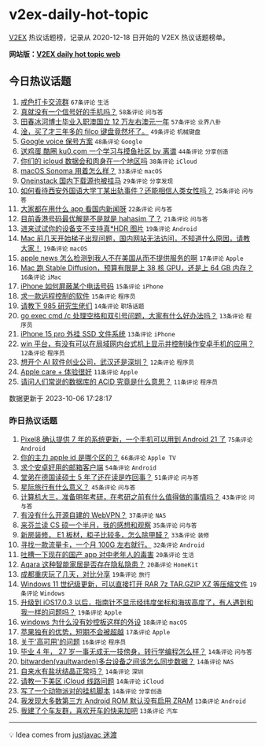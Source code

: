 # v2ex-daily-hot-topic

[V2EX](https://www.v2ex.com/) 热议话题榜，记录从 2020-12-18 日开始的 V2EX 热议话题榜单。

**网站版：[V2EX daily hot topic web](https://boojack.github.io/v2ex-daily-hot-topic-web/)**

## 今日热议话题

<!-- TODAY BEGIN -->

1. [戒色打卡交流群](https://www.v2ex.com/t/979221) `67条评论` `生活`
1. [真就没有一个信号好的手机吗？](https://www.v2ex.com/t/979199) `58条评论` `问与答`
1. [田春冰河博士毕业入职澳国立 12 万左右澳元一年](https://www.v2ex.com/t/979141) `57条评论` `业界八卦`
1. [淦，买了才三年多的 filco 键盘竟然坏了。](https://www.v2ex.com/t/979193) `49条评论` `机械键盘`
1. [Google voice 保号方案](https://www.v2ex.com/t/979173) `48条评论` `Google`
1. [送鸡蛋 酷圈 ku0.com 一个学习与摸鱼社区 by 离谱](https://www.v2ex.com/t/979164) `44条评论` `分享创造`
1. [你们的 icloud 数据会和肉身在一个地区吗](https://www.v2ex.com/t/979146) `38条评论` `iCloud`
1. [macOS Sonoma 用着怎么样？](https://www.v2ex.com/t/979167) `33条评论` `macOS`
1. [Oneinstack 国内下载源也被挂马](https://www.v2ex.com/t/979226) `29条评论` `分享发现`
1. [如何看待西安外国语大学丁某出轨事件？还能相信人类女性吗？](https://www.v2ex.com/t/979305) `25条评论` `问与答`
1. [大家都在用什么 app 看国内新闻呀](https://www.v2ex.com/t/979307) `22条评论` `问与答`
1. [目前香港号码最优解是不是就是 hahasim 了？](https://www.v2ex.com/t/979287) `21条评论` `问与答`
1. [进来试试你的设备支不支持真*HDR 图片](https://www.v2ex.com/t/979304) `19条评论` `Android`
1. [Mac 前几天开始梯子出现问题，国内网站无法访问，不知道什么原因，请教大家！](https://www.v2ex.com/t/979266) `19条评论` `macOS`
1. [apple news 怎么检测到我人不在美国从而不提供服务的啊](https://www.v2ex.com/t/979264) `17条评论` `Apple`
1. [Mac 跑 Stable Diffusion，预算有限是上 38 核 GPU，还是上 64 GB 内存？](https://www.v2ex.com/t/979171) `16条评论` `iMac`
1. [iPhone 如何屏蔽某个电话号码](https://www.v2ex.com/t/979189) `15条评论` `iPhone`
1. [求一款远程控制的软件](https://www.v2ex.com/t/979154) `15条评论` `程序员`
1. [请教下 985 研究生佬们](https://www.v2ex.com/t/979162) `14条评论` `职场话题`
1. [go exec cmd /c 处理空格和双引号问题，大家有什么好办法吗？](https://www.v2ex.com/t/979299) `13条评论` `程序员`
1. [iPhone 15 pro 外挂 SSD 文件系统](https://www.v2ex.com/t/979209) `13条评论` `iPhone`
1. [win 平台，有没有可以在局域网内台式机上显示并控制操作安卓手机的应用？](https://www.v2ex.com/t/979172) `12条评论` `程序员`
1. [想开个 AI 软件创业公司，武汉还是深圳？](https://www.v2ex.com/t/979157) `12条评论` `程序员`
1. [Apple care + 体验很好](https://www.v2ex.com/t/979195) `11条评论` `Apple`
1. [请问人们常说的数据库的 ACID 究竟是什么意思？](https://www.v2ex.com/t/979186) `11条评论` `程序员`

数据更新于 2023-10-06 17:28:17

<!-- TODAY END -->

### 昨日热议话题

<!-- YESTERDAY BEGIN -->

1. [Pixel8 确认提供 7 年的系统更新，一个手机可以用到 Android 21 了](https://www.v2ex.com/t/978971) `75条评论` `Android`
1. [你的主力 apple id 是哪个区的？](https://www.v2ex.com/t/979034) `66条评论` `Apple TV`
1. [求个安卓好用的邮箱客户端](https://www.v2ex.com/t/978976) `54条评论` `Android`
1. [堂弟在德国读硕士 5 年了还在读是咋回事？](https://www.v2ex.com/t/978984) `51条评论` `问与答`
1. [星际旅行有什么意义？](https://www.v2ex.com/t/979012) `45条评论` `问与答`
1. [计算机大三，准备明年考研，在考研之前有什么值得做的事情吗？](https://www.v2ex.com/t/978970) `43条评论` `问与答`
1. [有没有什么开源自建的 WebVPN？](https://www.v2ex.com/t/979011) `37条评论` `NAS`
1. [来芬兰读 CS 硕一个半月，我的感想和观察](https://www.v2ex.com/t/979019) `35条评论` `问与答`
1. [新房装修， E1 板材，柜子比较多，怎么除甲醛？](https://www.v2ex.com/t/978980) `33条评论` `装修`
1. [寻找一款流量卡，一个月 100G 左右就行。](https://www.v2ex.com/t/978997) `32条评论` `Android`
1. [吐槽一下现在的国产 app 对中老年人的毒害](https://www.v2ex.com/t/979050) `20条评论` `生活`
1. [Aqara 这种智能家居是否存在隐私隐患？](https://www.v2ex.com/t/979003) `20条评论` `HomeKit`
1. [成都重庆玩了几天，对比分享](https://www.v2ex.com/t/979084) `19条评论` `旅行`
1. [Windows 11 世纪级更新，可以直接打开 RAR 7z TAR.GZIP XZ 等压缩文件](https://www.v2ex.com/t/979042) `19条评论` `Windows`
1. [升级到 iOS17.0.3 以后，指南针不显示经纬度坐标和海拔高度了，有人遇到和我一样的问题吗？](https://www.v2ex.com/t/978998) `19条评论` `Apple`
1. [windows 为什么没有妙控板这样的外设](https://www.v2ex.com/t/979129) `18条评论` `macOS`
1. [苹果独有的优势，短期不会被超越](https://www.v2ex.com/t/979136) `17条评论` `Apple`
1. [关于'高可用'的问题](https://www.v2ex.com/t/979027) `16条评论` `程序员`
1. [毕业 4 年， 27 岁一事无成无一技傍身，转行学编程怎么样？](https://www.v2ex.com/t/979109) `14条评论` `问与答`
1. [bitwarden(vaultwarden)多台设备之间该怎么同步数据？](https://www.v2ex.com/t/979106) `14条评论` `NAS`
1. [自来水有盐状结晶正常吗？](https://www.v2ex.com/t/979101) `14条评论` `深圳`
1. [请教一下美区 iCloud 线路问题](https://www.v2ex.com/t/978974) `14条评论` `iCloud`
1. [写了一个动物派对的挂机脚本](https://www.v2ex.com/t/978965) `14条评论` `分享创造`
1. [我发现大多数第三方 Android ROM 默认没有启用 ZRAM](https://www.v2ex.com/t/979049) `13条评论` `Android`
1. [我建了个车友群，喜欢开车的快来加吧](https://www.v2ex.com/t/978992) `13条评论` `汽车`

<!-- YESTERDAY END -->

---

💡 Idea comes from [justjavac 迷渡](https://github.com/justjavac/)
